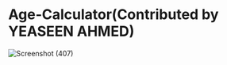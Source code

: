 # Age-Calculator(Contributed by YEASEEN AHMED)
![Screenshot (407)](https://user-images.githubusercontent.com/92775489/150188665-14944850-44c7-4581-8867-42a5f3f7e3df.png)
